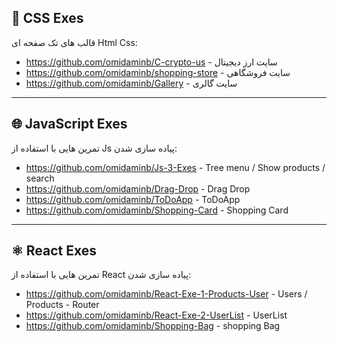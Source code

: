 
## 🎨 CSS Exes
قالب های تک صفحه ای Html Css:

- https://github.com/omidaminb/C-crypto-us - سایت ارز دیجیتال
- https://github.com/omidaminb/shopping-store  - سایت فروشگاهی
- https://github.com/omidaminb/Gallery  - سایت گالری

---

## 🌐 JavaScript Exes

تمرین هایی با استفاده از Js پیاده سازی شدن:
- https://github.com/omidaminb/Js-3-Exes - Tree menu / Show products / search
- https://github.com/omidaminb/Drag-Drop  - Drag Drop
- https://github.com/omidaminb/ToDoApp - ToDoApp
- https://github.com/omidaminb/Shopping-Card - Shopping Card

---

## ⚛️ React Exes
تمرین هایی با استفاده از React پیاده سازی شدن:

- https://github.com/omidaminb/React-Exe-1-Products-User - Users / Products - Router
- https://github.com/omidaminb/React-Exe-2-UserList - UserList
- https://github.com/omidaminb/Shopping-Bag - shopping Bag

